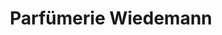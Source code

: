 ---
title: "Parfümerie Wiedemann"
url: /muenchen/parfuemerie-wiedemann-steinstrasse/
shop: Parfümerie
---